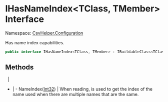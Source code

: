 # IHasNameIndex<TClass, TMember> Interface

Namespace: [CsvHelper.Configuration](/api/CsvHelper.Configuration)

Has name index capabilities.

```cs
public interface IHasNameIndex<TClass, TMember> : IBuildableClass<TClass>
```

## Methods
&nbsp; | &nbsp;
- | -
NameIndex([Int32](https://docs.microsoft.com/en-us/dotnet/api/system.int32)) | When reading, is used to get the index of the name used when there are multiple names that are the same.
